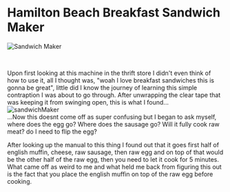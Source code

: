 # Hamilton Beach Breakfast Sandwich Maker
![Sandwich Maker](https://user-images.githubusercontent.com/52172832/155641285-58f2d31c-8cfc-49b7-b1a0-30956a7d4ded.png)


<br>

Upon first looking at this machine in the thrift store I didn't even think of how to use it, all I thought was,
"woah I love breakfast sandwiches this is gonna be great", little did I know the journey of learning this simple
contraption I was about to go through. After unwrapping the clear tape that was keeping it from swinging open, this is what I
found...
<br>
![sandwichMaker](https://user-images.githubusercontent.com/52172832/155640222-d3d13b3d-2802-4ade-a17b-7e16a6b4e62e.gif)
<br>
...Now this doesnt come off as super confusing but I began to ask myself, where does the egg go? Where does the sausage go? Will it fully cook raw meat?
do I need to flip the egg?
<br>

After looking up the manual to this thing I found out that it goes first half of english muffin, cheese, raw sausage, then raw egg and on top of that 
would be the other half of the raw egg, then you need to let it cook for 5 minutes.
What came off as weird to me and what held me back from figuring this out is the fact that you place the english muffin on top of the raw egg before cooking.
